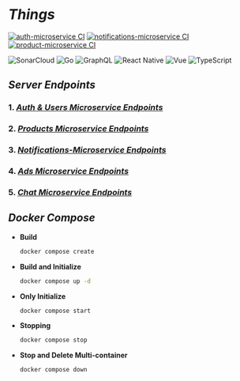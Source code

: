 # **_Things_**

[![auth-microservice CI](https://github.com/i-am-sergio/things/actions/workflows/auth-microservice.yml/badge.svg)](https://github.com/i-am-sergio/things/actions/workflows/auth-microservice.yml)
[![notifications-microservice CI](https://github.com/i-am-sergio/things/actions/workflows/notifications-microservice.yml/badge.svg)](https://github.com/i-am-sergio/things/actions/workflows/notifications-microservice.yml)
[![product-microservice CI](https://github.com/i-am-sergio/things/actions/workflows/product-microservice.yml/badge.svg)](https://github.com/i-am-sergio/things/actions/workflows/product-microservice.yml)

![SonarCloud](https://img.shields.io/badge/Sonar%20cloud-F3702A?style=for-the-badge&logo=sonarcloud&logoColor=white)
![Go](https://img.shields.io/badge/go-%2300ADD8.svg?style=for-the-badge&logo=go&logoColor=white)
![GraphQL](https://img.shields.io/badge/-GraphQL-E10098?style=for-the-badge&logo=graphql&logoColor=white)
![React Native](https://img.shields.io/badge/React_Native-20232A?style=for-the-badge&logo=react&logoColor=61DAFB)
![Vue](https://img.shields.io/badge/Vue.js-35495E?style=for-the-badge&logo=vue.js&logoColor=4FC08D)
![TypeScript](https://img.shields.io/badge/typescript-%23007ACC.svg?style=for-the-badge&logo=typescript&logoColor=white)

## **_Server Endpoints_**

### 1. **_[Auth & Users Microservice Endpoints](./auth-microservice/README.md)_**

### 2. **_[Products Microservice Endpoints](./product-microservice/README.md)_**

### 3. **_[Notifications-Microservice Endpoints](./notifications-microservice/README.md)_**

### 4. **_[Ads Microservice Endpoints](documentation.md)_**

### 5. **_[Chat Microservice Endpoints](documentation.md)_**

## **_Docker Compose_**

- **Build**
    ```bash
    docker compose create    
    ```
- **Build and Initialize**
    ```bash
    docker compose up -d   
    ```
- **Only Initialize**
    ```bash
    docker compose start    
    ```
- **Stopping**
    ```bash
    docker compose stop  
    ```
- **Stop and Delete Multi-container**
    ```bash
    docker compose down
    ```
    